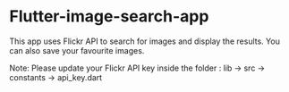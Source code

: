 # Flutter-image-search-app

This app uses Flickr API to search for images and display the results.
You can also save your favourite images.

Note: Please update your Flickr API key inside the folder : lib -> src -> constants -> api_key.dart
